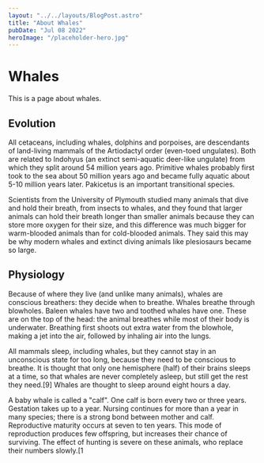 ```yaml
---
layout: "../../layouts/BlogPost.astro"
title: "About Whales"
pubDate: "Jul 08 2022"
heroImage: "/placeholder-hero.jpg"
---
```


# Whales

This is a page about whales.

## Evolution

All cetaceans, including whales, dolphins and porpoises, are descendants of land-living mammals of the Artiodactyl order (even-toed ungulates). Both are related to Indohyus (an extinct semi-aquatic deer-like ungulate) from which they split around 54 million years ago. Primitive whales probably first took to the sea about 50 million years ago and became fully aquatic about 5-10 million years later. Pakicetus is an important transitional species.

Scientists from the University of Plymouth studied many animals that dive and hold their breath, from insects to whales, and they found that larger animals can hold their breath longer than smaller animals because they can store more oxygen for their size, and this difference was much bigger for warm-blooded animals than for cold-blooded animals. They said this may be why modern whales and extinct diving animals like plesiosaurs became so large.

## Physiology

Because of where they live (and unlike many animals), whales are conscious breathers: they decide when to breathe. Whales breathe through blowholes. Baleen whales have two and toothed whales have one. These are on the top of the head: the animal breathes while most of their body is underwater. Breathing first shoots out extra water from the blowhole, making a jet into the air, followed by inhaling air into the lungs.

All mammals sleep, including whales, but they cannot stay in an unconscious state for too long, because they need to be conscious to breathe. It is thought that only one hemisphere (half) of their brains sleeps at a time, so that whales are never completely asleep, but still get the rest they need.[9] Whales are thought to sleep around eight hours a day.

A baby whale is called a "calf". One calf is born every two or three years. Gestation takes up to a year. Nursing continues for more than a year in many species; there is a strong bond between mother and calf. Reproductive maturity occurs at seven to ten years. This mode of reproduction produces few offspring, but increases their chance of surviving. The effect of hunting is severe on these animals, who replace their numbers slowly.[1
